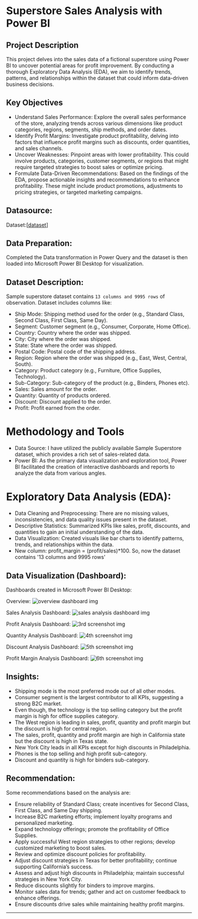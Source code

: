 # Superstore Sales Analysis with Power BI
## Project Description
This project delves into the sales data of a fictional superstore using Power BI to uncover potential areas for profit improvement. By conducting a thorough Exploratory Data Analysis (EDA), we aim to identify trends, patterns, and relationships within the dataset that could inform data-driven business decisions.

## Key Objectives

- Understand Sales Performance: Explore the overall sales performance of the store, analyzing trends across various dimensions like product categories, regions, segments, ship methods, and order dates.
- Identify Profit Margins: Investigate product profitability, delving into factors that influence profit margins such as discounts, order quantities, and sales channels.
- Uncover Weaknesses: Pinpoint areas with lower profitability. This could involve products, categories, customer segments, or regions that might require targeted strategies to boost sales or optimize pricing.
- Formulate Data-Driven Recommendations: Based on the findings of the EDA, propose actionable insights and recommendations to enhance profitability. These might include product promotions, adjustments to pricing strategies, or targeted marketing campaigns.

## Datasource:
Dataset:[[dataset](https://drive.google.com/file/d/1lV7is1B566UQPYzzY8R2ZmOritTW299S/view)]

## Data Preparation:

Completed the Data transformation in Power Query and the dataset is then loaded into Microsoft Power BI Desktop for visualization.

## Dataset Description:
Sample superstore dataset contains `13 columns and 9995 rows` of observation. Dataset includes columns like:

- Ship Mode: Shipping method used for the order (e.g., Standard Class, Second Class, First Class, Same Day).
- Segment: Customer segment (e.g., Consumer, Corporate, Home Office).
- Country: Country where the order was shipped.
- City: City where the order was shipped.
- State: State where the order was shipped.
- Postal Code: Postal code of the shipping address.
- Region: Region where the order was shipped (e.g., East, West, Central, South).
- Category: Product category (e.g., Furniture, Office Supplies, Technology).
- Sub-Category: Sub-category of the product (e.g., Binders, Phones etc).
- Sales: Sales amount for the order.
- Quantity: Quantity of products ordered.
- Discount: Discount applied to the order.
- Profit: Profit earned from the order.

# Methodology and Tools
- Data Source: I have utilized the publicly available Sample Superstore dataset, which provides a rich set of sales-related data.
- Power BI: As the primary data visualization and exploration tool, Power BI facilitated the creation of interactive dashboards and reports to analyze the data from various angles.

# Exploratory Data Analysis (EDA):
- Data Cleaning and Preprocessing: There are no missing values, inconsistencies, and data quality issues present in the dataset.
- Descriptive Statistics: Summarized KPIs like sales, profit, discounts, and quantities to gain an initial understanding of the data.
- Data Visualization: Created visuals like bar charts to identify patterns, trends, and relationships within the data.
- New column: profit_margin = (profit/sales)*100. So, now the dataset contains '13 columns and 9995 rows'

## Data Visualization (Dashboard):
Dashboards created in Microsoft Power BI Desktop:

Overview:
![overview dashboard img](https://github.com/sonali-guptaa/customer_retention_analysis/assets/151986702/6b7b279b-25c1-42a4-80eb-07c65332eaee)

Sales Analysis Dashboard:
![sales analysis dashboard img](https://github.com/sonali-guptaa/customer_retention_analysis/assets/151986702/aaad38d8-0860-45c7-8397-da630c4c5a4f)

Profit Analysis Dashboard:
![3rd screenshot img](https://github.com/sonali-guptaa/customer_retention_analysis/assets/151986702/df2131c3-62d1-4b60-b23f-6b5122bc554d)

Quantity Analysis Dashboard:
![4th screenshot img](https://github.com/sonali-guptaa/customer_retention_analysis/assets/151986702/1485b952-af91-4e68-a49c-7baa2df7c9d7)

Discount Analysis Dashboard:
![5th screenshot img](https://github.com/sonali-guptaa/customer_retention_analysis/assets/151986702/1cce2ffb-0001-4240-902d-e2ce6dbb2508)

Profit Margin Analysis Dashboard:
![6th screenshot img](https://github.com/sonali-guptaa/customer_retention_analysis/assets/151986702/ed7b4f91-63a7-4a61-af77-9ea3c6f2153d)

## Insights:
- Shipping mode is the most preferred mode out of all other modes.
- Consumer segment is the largest contributor to all KPIs, suggesting a strong B2C market.
- Even though, the technology is the top selling category but the profit margin is high for office supplies category.
- The West region is leading in sales, profit, quantity and profit margin but the discount is high for central region.
- The sales, profit, quantity and profit margin are high in California state but the discount is high in Texas state.
- New York City leads in all KPIs except for high discounts in Philadelphia.
- Phones is the top selling and high profit sub-category.
- Discount and quantity is high for binders sub-category.

## Recommendation:
Some recommendations based on the analysis are:
- Ensure reliability of Standard Class; create incentives for Second Class, First Class, and Same Day shipping.
- Increase B2C marketing efforts; implement loyalty programs and personalized marketing.
- Expand technology offerings; promote the profitability of Office Supplies.
- Apply successful West region strategies to other regions; develop customized marketing to boost sales.
- Review and optimize discount policies for profitability.
- Adjust discount strategies in Texas for better profitability; continue supporting California’s success.
- Assess and adjust high discounts in Philadelphia; maintain successful strategies in New York City.
- Reduce discounts slightly for binders to improve margins.
- Monitor sales data for trends; gather and act on customer feedback to enhance offerings.
- Ensure discounts drive sales while maintaining healthy profit margins.
---





